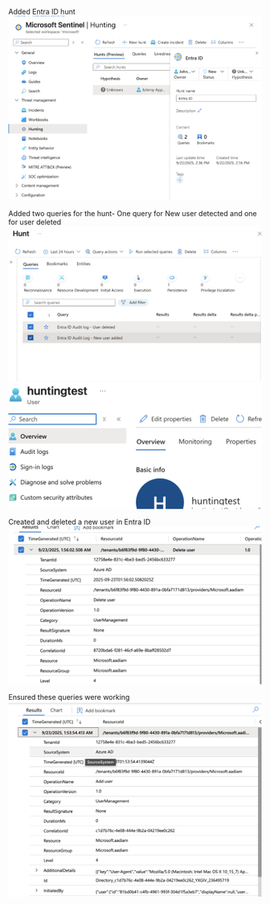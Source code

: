 Added Entra ID hunt
![](images/new.png)


Added two queries for the hunt-
One query for New user detected and one for user deleted
![](images/new2.png)
![](images/new3.png)

Created and deleted a new user in Entra ID
![](images/new4.png)

Ensured these queries were working
![](images/new5.png)
